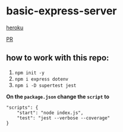 # basic-express-server

[heroku](https://khamees-basic-express-server.herokuapp.com/person)

[PR](https://github.com/mohammed-khamees/basic-express-server/pull/1)

## how to work with this repo:

1. `npm init -y`
2. `npm i express dotenv`
3. `npm i -D supertest jest`

**On the `package.json` change the `script` to**

```
"scripts": {
    "start": "node index.js",
    "test": "jest --verbose --coverage"
}

```
